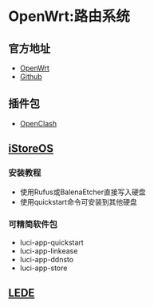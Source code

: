 # OpenWrt:路由系统
## 官方地址
- [OpenWrt](https://openwrt.org/)
- [Github](https://github.com/openwrt/openwrt)

## 插件包
- [OpenClash](https://github.com/vernesong/OpenClash)

## [iStoreOS](https://www.istoreos.com/)
### 安装教程
* 使用Rufus或BalenaEtcher直接写入硬盘
* 使用quickstart命令可安装到其他硬盘
### 可精简软件包
* luci-app-quickstart
* luci-app-linkease
* luci-app-ddnsto
* luci-app-store

## [LEDE](https://github.com/coolsnowwolf/lede)